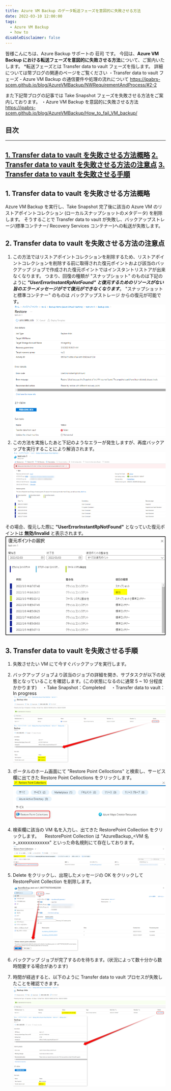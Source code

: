 ```yaml
---
title: Azure VM Backup のデータ転送フェーズを意図的に失敗させる方法
date: 2022-03-10 12:00:00
tags:
  - Azure VM Backup
  - how to
disableDisclaimer: false
---
```


<!-- more -->
皆様こんにちは、Azure Backup サポートの 荘司 です。
今回は、**Azure VM Backup における転送フェーズを意図的に失敗させる方法**について、ご案内いたします。
*転送フェーズとは Transfer data to vault フェーズを指します。
詳細については幣ブログの関連のページをご覧ください
・Transfer data to vault フェーズ - Azure VM Backup の通信要件や処理の流れについて
https://jpabrs-scem.github.io/blog/AzureVMBackup/NWRequirementAndProcess/#2-2

また下記幣ブログの記事では Take Snapshot フェーズを失敗させる方法をご案内しております。
・Azure VM Backup を意図的に失敗させる方法
https://jpabrs-scem.github.io/blog/AzureVMBackup/How_to_fail_VM_backup/

## 目次
-----------------------------------------------------------
[1. Transfer data to vault を失敗させる方法概略](#1)
[2. Transfer data to vault を失敗させる方法の注意点](#2)
[3. Transfer data to vault を失敗させる手順](#3)
-----------------------------------------------------------



## 1. Transfer data to vault を失敗させる方法概略<a id="1"></a>
Azure VM Backup を実行し、Take Snapshot 完了後に該当の Azure VM のリストアポイントコレクション (ローカルスナップショットのメタデータ) を削除します。
そうすることで Transfer data to vault が失敗し、バックアップストレージ(標準コンテナー/ Recovery Services コンテナー)への転送が失敗します。

## 2. Transfer data to vault を失敗させる方法の注意点<a id="2"></a>
1. この方法ではリストアポイントコレクションを削除するため、リストアポイントコレクションを削除する前に取得された復元ポイントおよび該当のバックアップ ジョブで作成された復元ポイントではインスタントリストアが出来なくなります。
つまり、回復の種類が "スナップショット" のものは下記のように ***"UserErrorInstantRpNotFound" と復元するためのリソースがない旨のエラーメッセージがでて復元ができなくなります***。
"スナップショットと標準コンテナー" のものは バックアップストレージ からの復元が可能です。
![](./How_to_fail_ttv/How_to_fail_ttv_01.png)
2. この方法を実施したあと下記のようなエラーが発生しますが、再度バックアップを実行することにより解消されます。
![](./How_to_fail_ttv/How_to_fail_ttv_02.png)

その場合、復元した際に **"UserErrorInstantRpNotFound"** となっていた復元ポイントは **無効/Invalid** と表示されます。
![](./How_to_fail_ttv/How_to_fail_ttv_03.png)


## 3. Transfer data to vault を失敗させる手順<a id="3"></a>
1. 失敗させたい VM にて今すぐバックアップを実行します。

2. バックアップ ジョブより該当のジョブの詳細を開き、サブタスクが以下の状態となっていることを確認します。(この状態になるのに通常 5 ~ 10 分程度かかります)
　・Take Snapshot：Completed
　・Transfer data to vault：In progress
![](./How_to_fail_ttv/How_to_fail_ttv_04.png)

3. ポータルのホーム画面にて "Restore Point Celloctions" と検索し、サービス欄に出てきた Restore Point Celloctions をクリックします。
![](./How_to_fail_ttv/How_to_fail_ttv_05.png)

4. 検索欄に該当の VM 名を入力し、出てきた RestorePoint Collection をクリックします。
　RestorePoint Collection は "AzureBackup_<VM 名>_xxxxxxxxxxxxx" といった命名規則にて存在しております。
![](./How_to_fail_ttv/How_to_fail_ttv_06.png)
5. Delete をクリックし、出現したメッセージの OK をクリックして RestorePoint Collection を削除します。
![](./How_to_fail_ttv/How_to_fail_ttv_07.png)
6. バックアップ ジョブが完了するのを待ちます。(状況によって数十分から数時間要する場合があります)

7. 時間が経過すると、以下のように Transfer data to vault プロセスが失敗したことを確認できます。
![](./How_to_fail_ttv/How_to_fail_ttv_08.png)



